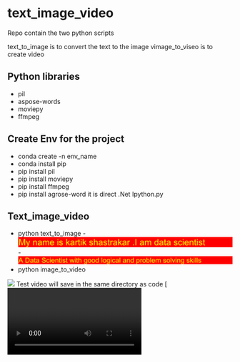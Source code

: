 # text_image_video
Repo contain the two python scripts 

text_to_image is to convert the text to the image 
vimage_to_viseo is to create video 

## Python libraries
- pil
- aspose-words
- moviepy
- ffmpeg

## Create Env for the project
- conda create -n env_name
- conda install pip
- pip install pil
- pip install moviepy
- pip install ffmpeg 
- pip install agrose-word it is direct .Net Ipython.py

## Text_image_video
- python text_to_image
-![alt text](https://github.com/kartikshastrakar/text_image_video/blob/master/01.png)
-![alt text](https://github.com/kartikshastrakar/text_image_video/blob/master/02.png)
- python image_to_video 

![](https://github.com/kartikshastrakar/text_image_video/blob/master/test.gif)
Test video will save in the same directory as code 
[![Watch the video](https://github.com/kartikshastrakar/text_image_video/blob/master/test.mp4)

